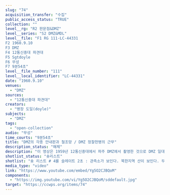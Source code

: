 ```yaml
---
slug: "74"
acquisition_transfer: "수집"
public_access_status: "TRUE"
collection: ""
level__rg: "R2 판문점&DMZ"
level__series: "S2 DMZ&MDL"
level__file: "F1 RG 111-LC-44331
F2 1960.9.10
F3 DMZ
F4 12통신중대 파견대
F5 Sgtdoyle
F6 무성 
F7 9분54초"
level__file_number: "111"
level__local_identifier: "LC-44331"
date: "1960.9.10"
venues: 
  - "DMZ"
sources: 
  - "12통신중대 파견대"
creators: 
  - "병장 도일(doyle)"
subjects: 
  - "DMZ"
tags: 
  - "open-collection"
audio: "무성"
time_courts: "9분54초"
title: "DMZ의 각종 안내판과 철조망 / DMZ 정찰헌병의 근무"
description_status: "해제"
description: "이 영상은 1959년 12통신중대에서 파주 DMZ에서 촬영한 것으로 DMZ 일대 표지판과 각종 경고판 등을 담고 있다. 영상에 나오는 DMZ, MDL, 각종 경고 표지판 등은 전시에 적극 활용할 수 있다. "
shotlist_status: "숏리스트"
shotlist: "숏 리스트 # 4롤 슬레이트 2초 : 관측소가 보인다. 북한지역 산이 보인다. 두 명의 군인이 망원경으로 북한지역 을 관측하고 있다.  # 1롤 슬레이트 1분20초 : 1960년 9월 6일. “비무장지대 남쪽 한계선 출입금지”라는 영어, 한국어, 중 국어 표지판이 보인다. 순찰 지프차가 DMZ의 남방한계선 내에서 진흙 길을 넘어 순찰한다. # 1롤 슬레이트 2분30초 : 정지 표지판과 차단막 앞에 지프차가 선다. 철조망이 DMZ의 남쪽 경계에 따라 설치된 모습. # 7롤 슬레이트 3분38초 : “당신은 감시하라”. 북한군인 포스터. “모든 내용을 보고하시오.  인원, 활 동, 위치, 부대, 시간, 장비” 등 표지판을 클로즈업 # 6롤 슬레이트 4분53초 : 표지판 “지뢰 위험” # 8롤 슬레이트 6분08초 : 정찰군인들이 철조망 양옆 중간으로 순찰 중이다. 한 헌병이 망원경으로 북 한지역을 관찰한다. 철조망 상태를 점검한다. # 10롤 슬레이트 7분55초 : 1960년 8월 8일  0034번째의 군사분계선 표지판에서 두 정찰병이 무전 보고를 한다. # 9롤 슬레이트 8분35초 : 순찰 지프차가 서 있다. 두 정찰병이 군사분계선을 따라 순찰을 돌고 있다. "
media_type: "video"
link: "https://www.youtube.com/embed/Yg5O2CJBQoM"
components: 
  - "https://img.youtube.com/vi/Yg5O2CJBQoM/sddefault.jpg"
target: "https://ccwps.org/items/74"
---
```

